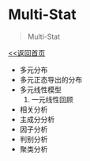 # Multi-Stat

> Multi-Stat

[<<返回首页](index.md)



- 多元分布
- 多元正态导出的分布
- 多元线性模型
  1. 一元线性回顾
- 相关分析
- 主成分分析
- 因子分析
- 判别分析
- 聚类分析